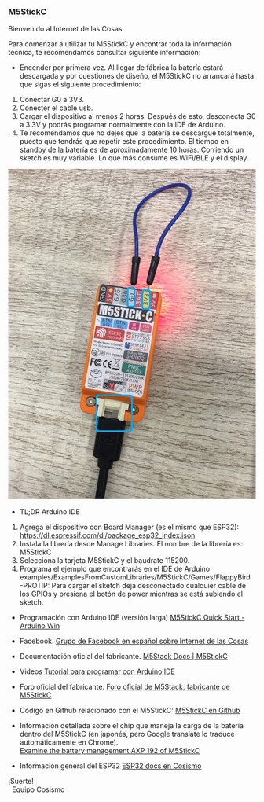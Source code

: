 ### M5StickC

Bienvenido al Internet de las Cosas.

Para comenzar a utilizar tu M5StickC y encontrar toda la información técnica, te recomendamos consultar siguiente información:

* Encender por primera vez. Al llegar de fábrica la batería estará descargada y por cuestiones de diseño, el M5StickC no arrancará hasta que sigas el siguiente procedimiento: 
1. Conectar G0 a 3V3. 
2. Conecter el cable usb. 
3. Cargar el dispositivo al menos 2 horas. Después de esto, desconecta G0 a 3.3V y podrás programar normalmente con la IDE de Arduino.
4. Te recomendamos que no dejes que la batería se descargue totalmente, puesto que tendrás que repetir este procedimiento.  El tiempo en standby  de la batería es de aproximadamente 10 horas. Corriendo un sketch es muy variable. Lo que más consume es WiFi/BLE y el display.

![m5stick](m5stickc_05.jpg)  

* TL;DR  Arduino IDE
1. Agrega el dispositivo con Board Manager (es el mismo que ESP32):
     https://dl.espressif.com/dl/package_esp32_index.json
2. Instala la librería desde Manage Libraries. El nombre de la librería es: 
        M5StickC
3. Selecciona la tarjeta M5StickC y el baudrate 115200.
4. Programa el ejemplo que encontrarás en el IDE de Arduino examples/ExamplesFromCustomLibraries/M5StickC/Games/FlappyBird   
-PROTIP: Para cargar el sketch deja desconectado cualquier cable de los GPIOs y presiona el botón de power mientras se está subiendo el sketch.  

* Programación con Arduino IDE (versión larga)
[M5StickC Quick Start - Arduino Win](https://docs.m5stack.com/#/en/quick_start/m5stickc/m5stickc_quick_start_with_arduino_Windows?id=_2-install-esp32-boards-manager)

* Facebook.
[Grupo de Facebook en español sobre Internet de las Cosas](https://www.facebook.com/groups/724628401049648/)

* Documentación oficial del fabricante.
[M5Stack Docs | M5StickC](https://docs.m5stack.com/#/en/core/m5stickc)

* Videos
[Tutorial para programar con Arduino IDE](https://www.youtube.com/watch?v=ppXkl0046dc)

* Foro oficial del fabricante.
[Foro oficial de M5Stack, fabricante de M5StickC](http://community.m5stack.com/)

* Código en Github relacionado con el M5StickC:
[M5StickC en Github](https://github.com/search?q=m5stickc)

* Información detallada sobre el chip que maneja la carga de la batería dentro del M5StickC (en japonés, pero Google translate lo traduce automáticamente en Chrome).  
[Examine the battery management AXP 192 of M5StickC](https://lang-ship.com/blog/?p=523#GetWarningLeve_006)

* Información general del ESP32
[ESP32 docs en Cosismo](https://cosismo.github.io/esp32-devkit/)



¡Suerte!  
&nbsp;&nbsp;Equipo Cosismo
